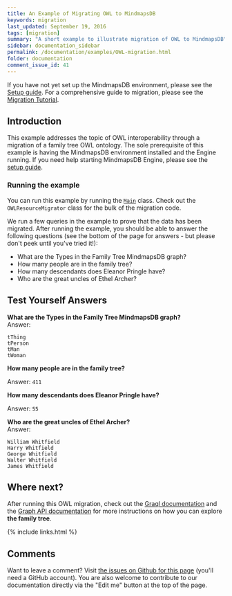 ```yaml
---
title: An Example of Migrating OWL to MindmapsDB
keywords: migration
last_updated: September 19, 2016
tags: [migration]
summary: "A short example to illustrate migration of OWL to MindmapsDB"
sidebar: documentation_sidebar
permalink: /documentation/examples/OWL-migration.html
folder: documentation
comment_issue_id: 41
---
```


If you have not yet set up the MindmapsDB environment, please see the [Setup guide](../get-started/setup-guide.html). For a comprehensive guide to migration, please see the [Migration Tutorial](../migration/migration.html).

## Introduction
This example addresses the topic of OWL interoperability through a migration of a family tree OWL ontology. The sole prerequisite of this example is having the MindmapsDB environment installed and the Engine running. If you need help starting MindmapsDB Engine, please see the [setup guide](../get-started/setup-guide.html).

### Running the example
You can run this example by running the [`Main`](https://github.com/mindmapsdb/sample-projects/blob/master/example-owl-migration/src/main/java/Main.java) class. Check out the `OWLResourceMigrator` class for the bulk of the migration code.  

We run a few queries in the example to prove that the data has been migrated. After running the example, you should be able to answer the following questions (see the bottom of the page for answers - but please don't peek until you've tried it!):

+ What are the Types in the Family Tree MindmapsDB graph?
+ How many people are in the family tree?
+ How many descendants does Eleanor Pringle have?
+ Who are the great uncles of Ethel Archer?

## Test Yourself Answers

**What are the Types in the Family Tree MindmapsDB graph?**   
Answer:

```
tThing
tPerson
tMan
tWoman
```     	

**How many people are in the family tree?**   

Answer: `411`

**How many descendants does Eleanor Pringle have?**   

Answer: `55`

**Who are the great uncles of Ethel Archer?**   
Answer:   

```
William Whitfield
Harry Whitfield
George Whitfield
Walter Whitfield
James Whitfield
```

## Where next?

After running this OWL migration, check out the [Graql documentation](../graql/overview.html) and the [Graph API documentation](../core-api/overview.html) for more instructions on how you can explore **the family tree**.

{% include links.html %}


## Comments
Want to leave a comment? Visit <a href="https://github.com/mindmapsdb/docs/issues/41" target="_blank">the issues on Github for this page</a> (you'll need a GitHub account). You are also welcome to contribute to our documentation directly via the "Edit me" button at the top of the page.
